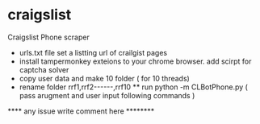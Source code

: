 # craigslist
Craigslist Phone scraper
* urls.txt file set a listting url of crailgist pages
* install tampermonkey exteions to your chrome browser. add scirpt for captcha solver 
* copy user data and make 10 folder ( for 10 threads)
* rename folder rrf1,rrf2------,rrf10
** run python -m CLBotPhone.py ( pass arugment and user input following commands )

**** any issue write comment here ********
